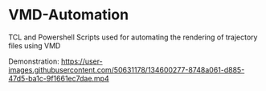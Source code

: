 # VMD-Automation
TCL and Powershell Scripts used for automating the rendering of trajectory files using VMD

Demonstration:
https://user-images.githubusercontent.com/50631178/134600277-8748a061-d885-47d5-ba1c-9f1661ec7dae.mp4

